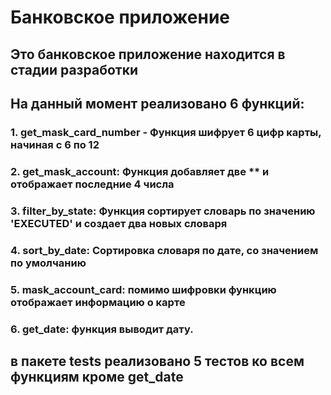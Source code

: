 # Банковское приложение 
## Это банковское приложение находится в стадии разработки
## На данный момент реализовано 6 функций:
### 1. get_mask_card_number - Функция шифрует 6 цифр карты, начиная с 6 по 12
### 2. get_mask_account: Функция добавляет две ** и отображает последние 4 числа
### 3. filter_by_state: Функция сортирует словарь по значению 'EXECUTED' и создает два новых словаря
### 4. sort_by_date: Сортировка словаря по дате, со значением по умолчанию
### 5. mask_account_card: помимо шифровки функцию отображает информацию о карте 
### 6. get_date: функция выводит дату.
## в пакете tests реализовано 5 тестов ко всем функциям кроме get_date